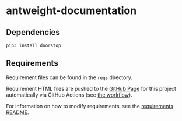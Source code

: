 # antweight-documentation

## Dependencies

```python3
pip3 install doorstop
```
## Requirements

Requirement files can be found in the `reqs` directory.

Requirement HTML files are pushed to the [GitHub Page](https://trashcat-combat-robotics.github.io/antweight-documentation/) for this project automatically via GitHub Actions (see [the workflow](.github/workflows/manual.yml)).

For information on how to modify requirements, see the [requirements README](reqs/README.md).
